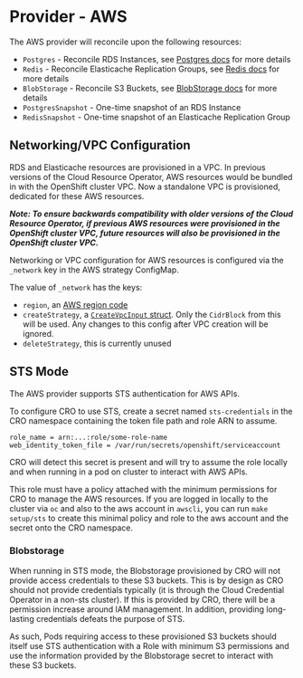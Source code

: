 # Provider - AWS

The AWS provider will reconcile upon the following resources:

- `Postgres` - Reconcile RDS Instances, see [Postgres docs](./postgresql.md) for more details
- `Redis` - Reconcile Elasticache Replication Groups, see [Redis docs](./redis.md) for more details
- `BlobStorage` - Reconcile S3 Buckets, see [BlobStorage docs](./blobstorage.md) for more details
- `PostgresSnapshot` - One-time snapshot of an RDS Instance
- `RedisSnapshot` - One-time snapshot of an Elasticache Replication Group

## Networking/VPC Configuration

RDS and Elasticache resources are provisioned in a VPC. In previous versions of the Cloud Resource Operator, AWS
resources would be bundled in with the OpenShift cluster VPC. Now a standalone VPC is provisioned, dedicated for these
AWS resources.

***Note: To ensure backwards compatibility with older versions of the Cloud Resource Operator, if previous AWS
resources were provisioned in the OpenShift cluster VPC, future resources will also be provisioned in the OpenShift
cluster VPC.***

Networking or VPC configuration for AWS resources is configured via the `_network` key in the AWS strategy ConfigMap.

The value of `_network` has the keys:

- `region`, an [AWS region code](https://docs.aws.amazon.com/general/latest/gr/rande.html#ses_region)
- `createStrategy`, a [`CreateVpcInput` struct](https://docs.aws.amazon.com/sdk-for-go/api/service/ec2/#CreateVpcInput).
Only the `CidrBlock` from this will be used. Any changes to this config after VPC creation will be ignored.
- `deleteStrategy`, this is currently unused

## STS Mode
The AWS provider supports STS authentication for AWS APIs.

To configure CRO to use STS, create a secret named `sts-credentials` in the CRO namespace containing the token file path and role ARN to assume. 

```
role_name = arn:...:role/some-role-name
web_identity_token_file = /var/run/secrets/openshift/serviceaccount
```

CRO will detect this secret is present and will try to assume the role locally and when running in a pod on cluster to
interact with AWS APIs.

This role must have a policy attached with the minimum permissions for CRO to manage the AWS resources.
If you are logged in locally to the cluster via `oc` and also to the aws account in `awscli`, you can run `make setup/sts` 
to create this minimal policy and role to the aws account and the secret onto the CRO namespace.

### Blobstorage
When running in STS mode, the Blobstorage provisioned by CRO will not provide access credentials to these S3 buckets. This
is by design as CRO should not provide credentials typically (it is through the Cloud Credential Operator in a non-sts cluster).
If this is provided by CRO, there will be a permission increase around IAM management. In addition, providing long-lasting credentials
defeats the purpose of STS.

As such, Pods requiring access to these provisioned S3 buckets should itself use STS authentication with a Role with minimum 
S3 permissions and use the information provided by the Blobstorage secret to interact with these S3 buckets.